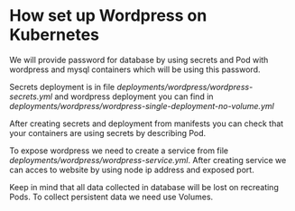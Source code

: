 # How set up Wordpress on Kubernetes

We will provide password for database by using secrets and Pod with wordpress and mysql containers which will be using this password.

Secrets deployment is in file *deployments/wordpress/wordpress-secrets.yml* and wordpress deployment you can find in *deployments/wordpress/wordpress-single-deployment-no-volume.yml*

After creating secrets and deployment from manifests you can check that your containers are using secrets by describing Pod.

To expose wordpress we need to create a service from file *deployments/wordpress/wordpress-service.yml*. After creating service we can acces to website by using node ip address and exposed port.

Keep in mind that all data collected in database will be lost on recreating Pods. To collect persistent data we need use Volumes.
